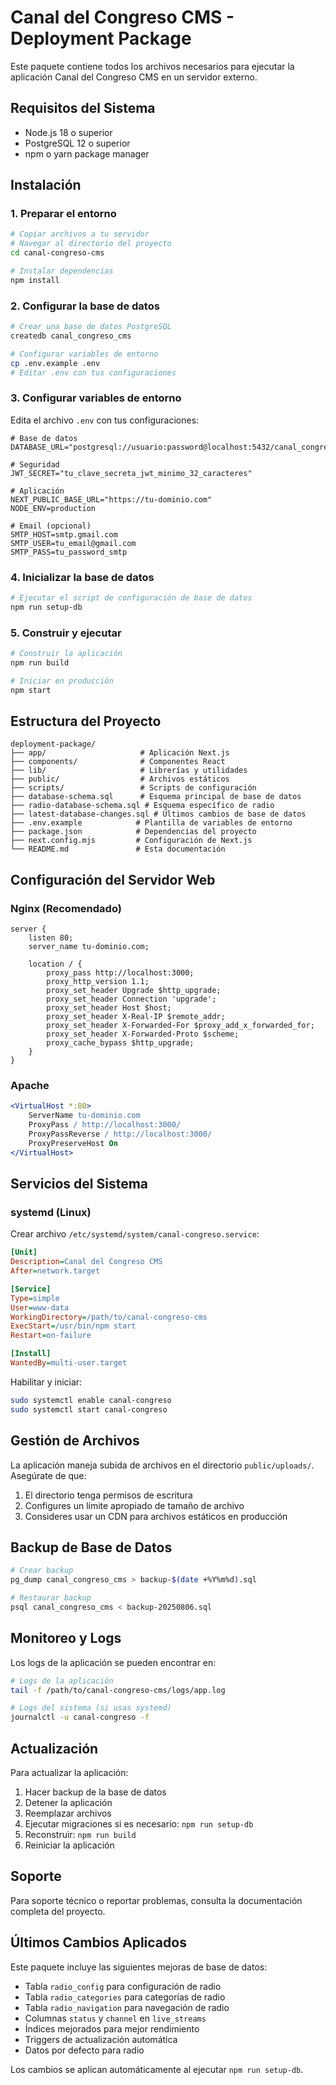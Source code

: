 
# Canal del Congreso CMS - Deployment Package

Este paquete contiene todos los archivos necesarios para ejecutar la aplicación Canal del Congreso CMS en un servidor externo.

## Requisitos del Sistema

- Node.js 18 o superior
- PostgreSQL 12 o superior
- npm o yarn package manager

## Instalación

### 1. Preparar el entorno

```bash
# Copiar archivos a tu servidor
# Navegar al directorio del proyecto
cd canal-congreso-cms

# Instalar dependencias
npm install
```

### 2. Configurar la base de datos

```bash
# Crear una base de datos PostgreSQL
createdb canal_congreso_cms

# Configurar variables de entorno
cp .env.example .env
# Editar .env con tus configuraciones
```

### 3. Configurar variables de entorno

Edita el archivo `.env` con tus configuraciones:

```env
# Base de datos
DATABASE_URL="postgresql://usuario:password@localhost:5432/canal_congreso_cms"

# Seguridad
JWT_SECRET="tu_clave_secreta_jwt_minimo_32_caracteres"

# Aplicación
NEXT_PUBLIC_BASE_URL="https://tu-dominio.com"
NODE_ENV=production

# Email (opcional)
SMTP_HOST=smtp.gmail.com
SMTP_USER=tu_email@gmail.com
SMTP_PASS=tu_password_smtp
```

### 4. Inicializar la base de datos

```bash
# Ejecutar el script de configuración de base de datos
npm run setup-db
```

### 5. Construir y ejecutar

```bash
# Construir la aplicación
npm run build

# Iniciar en producción
npm start
```

## Estructura del Proyecto

```
deployment-package/
├── app/                     # Aplicación Next.js
├── components/              # Componentes React
├── lib/                     # Librerías y utilidades
├── public/                  # Archivos estáticos
├── scripts/                 # Scripts de configuración
├── database-schema.sql      # Esquema principal de base de datos
├── radio-database-schema.sql # Esquema específico de radio
├── latest-database-changes.sql # Últimos cambios de base de datos
├── .env.example            # Plantilla de variables de entorno
├── package.json            # Dependencias del proyecto
├── next.config.mjs         # Configuración de Next.js
└── README.md               # Esta documentación
```

## Configuración del Servidor Web

### Nginx (Recomendado)

```nginx
server {
    listen 80;
    server_name tu-dominio.com;

    location / {
        proxy_pass http://localhost:3000;
        proxy_http_version 1.1;
        proxy_set_header Upgrade $http_upgrade;
        proxy_set_header Connection 'upgrade';
        proxy_set_header Host $host;
        proxy_set_header X-Real-IP $remote_addr;
        proxy_set_header X-Forwarded-For $proxy_add_x_forwarded_for;
        proxy_set_header X-Forwarded-Proto $scheme;
        proxy_cache_bypass $http_upgrade;
    }
}
```

### Apache

```apache
<VirtualHost *:80>
    ServerName tu-dominio.com
    ProxyPass / http://localhost:3000/
    ProxyPassReverse / http://localhost:3000/
    ProxyPreserveHost On
</VirtualHost>
```

## Servicios del Sistema

### systemd (Linux)

Crear archivo `/etc/systemd/system/canal-congreso.service`:

```ini
[Unit]
Description=Canal del Congreso CMS
After=network.target

[Service]
Type=simple
User=www-data
WorkingDirectory=/path/to/canal-congreso-cms
ExecStart=/usr/bin/npm start
Restart=on-failure

[Install]
WantedBy=multi-user.target
```

Habilitar y iniciar:

```bash
sudo systemctl enable canal-congreso
sudo systemctl start canal-congreso
```

## Gestión de Archivos

La aplicación maneja subida de archivos en el directorio `public/uploads/`. Asegúrate de que:

1. El directorio tenga permisos de escritura
2. Configures un límite apropiado de tamaño de archivo
3. Consideres usar un CDN para archivos estáticos en producción

## Backup de Base de Datos

```bash
# Crear backup
pg_dump canal_congreso_cms > backup-$(date +%Y%m%d).sql

# Restaurar backup
psql canal_congreso_cms < backup-20250806.sql
```

## Monitoreo y Logs

Los logs de la aplicación se pueden encontrar en:

```bash
# Logs de la aplicación
tail -f /path/to/canal-congreso-cms/logs/app.log

# Logs del sistema (si usas systemd)
journalctl -u canal-congreso -f
```

## Actualización

Para actualizar la aplicación:

1. Hacer backup de la base de datos
2. Detener la aplicación
3. Reemplazar archivos
4. Ejecutar migraciones si es necesario: `npm run setup-db`
5. Reconstruir: `npm run build`
6. Reiniciar la aplicación

## Soporte

Para soporte técnico o reportar problemas, consulta la documentación completa del proyecto.

## Últimos Cambios Aplicados

Este paquete incluye las siguientes mejoras de base de datos:

- Tabla `radio_config` para configuración de radio
- Tabla `radio_categories` para categorías de radio  
- Tabla `radio_navigation` para navegación de radio
- Columnas `status` y `channel` en `live_streams`
- Índices mejorados para mejor rendimiento
- Triggers de actualización automática
- Datos por defecto para radio

Los cambios se aplican automáticamente al ejecutar `npm run setup-db`.

